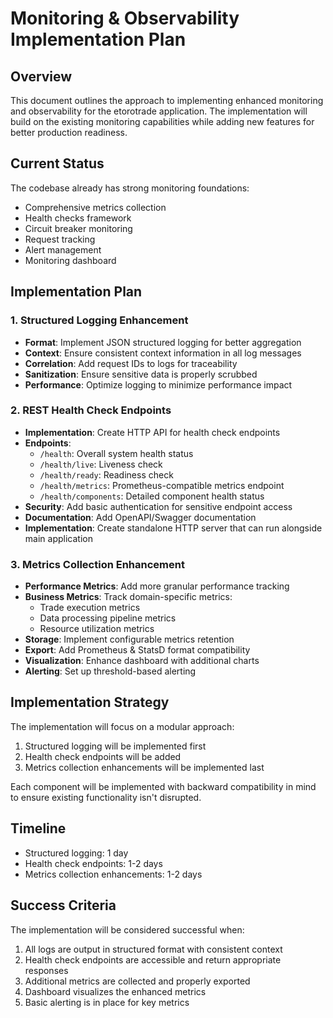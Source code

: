 # Monitoring & Observability Implementation Plan

## Overview

This document outlines the approach to implementing enhanced monitoring and observability for the etorotrade application. The implementation will build on the existing monitoring capabilities while adding new features for better production readiness.

## Current Status

The codebase already has strong monitoring foundations:
- Comprehensive metrics collection 
- Health checks framework
- Circuit breaker monitoring
- Request tracking
- Alert management
- Monitoring dashboard

## Implementation Plan

### 1. Structured Logging Enhancement

- **Format**: Implement JSON structured logging for better aggregation
- **Context**: Ensure consistent context information in all log messages
- **Correlation**: Add request IDs to logs for traceability
- **Sanitization**: Ensure sensitive data is properly scrubbed
- **Performance**: Optimize logging to minimize performance impact

### 2. REST Health Check Endpoints

- **Implementation**: Create HTTP API for health check endpoints
- **Endpoints**:
  - `/health`: Overall system health status
  - `/health/live`: Liveness check
  - `/health/ready`: Readiness check
  - `/health/metrics`: Prometheus-compatible metrics endpoint
  - `/health/components`: Detailed component health status
- **Security**: Add basic authentication for sensitive endpoint access
- **Documentation**: Add OpenAPI/Swagger documentation
- **Implementation**: Create standalone HTTP server that can run alongside main application

### 3. Metrics Collection Enhancement

- **Performance Metrics**: Add more granular performance tracking
- **Business Metrics**: Track domain-specific metrics:
  - Trade execution metrics
  - Data processing pipeline metrics
  - Resource utilization metrics
- **Storage**: Implement configurable metrics retention
- **Export**: Add Prometheus & StatsD format compatibility
- **Visualization**: Enhance dashboard with additional charts
- **Alerting**: Set up threshold-based alerting

## Implementation Strategy

The implementation will focus on a modular approach:

1. Structured logging will be implemented first
2. Health check endpoints will be added
3. Metrics collection enhancements will be implemented last

Each component will be implemented with backward compatibility in mind to ensure existing functionality isn't disrupted.

## Timeline

- Structured logging: 1 day
- Health check endpoints: 1-2 days
- Metrics collection enhancements: 1-2 days

## Success Criteria

The implementation will be considered successful when:

1. All logs are output in structured format with consistent context
2. Health check endpoints are accessible and return appropriate responses
3. Additional metrics are collected and properly exported
4. Dashboard visualizes the enhanced metrics
5. Basic alerting is in place for key metrics
